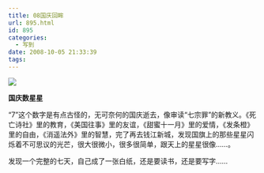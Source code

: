 ```yaml
---
title: 08国庆回眸
url: 895.html
id: 895
categories:
  - 写到
date: 2008-10-05 21:33:39
tags:
---
```


![](http://photo.guolaijie.com/rooufer/attachments/month_0810/h200810515161.jpg)  
  

**国庆数星星**

  
“7”这个数字是有点古怪的，无可奈何的国庆逝去，像审读“七宗罪”的新教义。《死亡诗社》里的教育，《美国往事》里的友谊，《甜蜜十一月》里的爱情，《发条橙》里的自由，《消遥法外》里的智慧，完了再去钱江新城，发现国旗上的那些星星闪烁着不可思议的光芒，很大很微小，很多很简单，跟天上的星星很像……。  
  
发现一个完整的七天，自己成了一张白纸，还是要读书，还是要写字……
